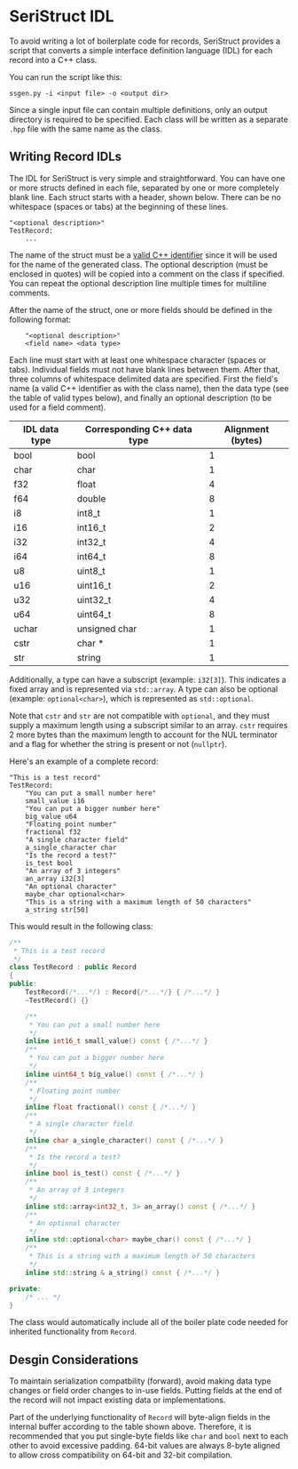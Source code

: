 # SeriStruct IDL
To avoid writing a lot of boilerplate code for records, SeriStruct provides a script that converts a simple interface definition language (IDL) for each record into a C++ class.

You can run the script like this:

```
ssgen.py -i <input file> -o <output dir>
```

Since a single input file can contain multiple definitions, only an output directory is required to be specified. Each class will be written as a separate `.hpp` file with the same name as the class.

## Writing Record IDLs
The IDL for SeriStruct is very simple and straightforward. You can have one or more structs defined in each file, separated by one or more completely blank line. Each struct starts with a header, shown below. There can be no whitespace (spaces or tabs) at the beginning of these lines.

```
"<optional description>"
TestRecord:
    ...
```

The name of the struct must be a [valid C++ identifier](https://en.cppreference.com/w/cpp/language/identifiers) since it will be used for the name of the generated class. The optional description (must be enclosed in quotes) will be copied into a comment on the class if specified. You can repeat the optional description line multiple times for multiline comments.

After the name of the struct, one or more fields should be defined in the following format:

```
    "<optional description>"
    <field name> <data type>
```

Each line must start with at least one whitespace character (spaces or tabs). Individual fields must not have blank lines between them. After that, three columns of whitespace delimited data are specified. First the field's name (a valid C++ identifier as with the class name), then the data type (see the table of valid types below), and finally an optional description (to be used for a field comment).

| IDL data type | Corresponding C++ data type | Alignment (bytes) |
| --- | --- | --- |
| bool | bool | 1 |
| char | char | 1|
| f32 | float | 4 |
| f64 | double | 8 |
| i8 | int8_t | 1 |
| i16 | int16_t | 2 |
| i32 | int32_t | 4 |
| i64 | int64_t | 8 |
| u8 | uint8_t | 1 |
| u16 | uint16_t | 2 |
| u32 | uint32_t | 4 |
| u64 | uint64_t | 8 |
| uchar | unsigned char | 1 |
| cstr | char * | 1 |
| str | string | 1 |

Additionally, a type can have a subscript (example: `i32[3]`). This indicates a fixed array and is represented via `std::array`. A type can also be optional (example: `optional<char>`), which is represented as `std::optional`.

Note that `cstr` and `str` are not compatible with `optional`, and they must supply a maximum length using a subscript similar to an array. `cstr` requires 2 more bytes than the maximum length to account for the NUL terminator and a flag for whether the string is present or not (`nullptr`).

Here's an example of a complete record:

```
"This is a test record"
TestRecord:
    "You can put a small number here"
    small_value i16
    "You can put a bigger number here"
    big_value u64
    "Floating point number"
    fractional f32
    "A single character field"
    a_single_character char
    "Is the record a test?"
    is_test bool
    "An array of 3 integers"
    an_array i32[3]
    "An optional character"
    maybe_char optional<char>
    "This is a string with a maximum length of 50 characters"
    a_string str[50]
```

This would result in the following class:

```c++
/**
 * This is a test record
 */
class TestRecord : public Record
{
public:
    TestRecord(/*...*/) : Record{/*...*/} { /*...*/ }
    ~TestRecord() {}

    /**
     * You can put a small number here
     */
    inline int16_t small_value() const { /*...*/ }
    /**
     * You can put a bigger number here
     */
    inline uint64_t big_value() const { /*...*/ }
    /**
     * Floating point number
     */
    inline float fractional() const { /*...*/ }
    /**
     * A single character field
     */
    inline char a_single_character() const { /*...*/ }
    /**
     * Is the record a test?
     */
    inline bool is_test() const { /*...*/ }
    /**
     * An array of 3 integers
     */
    inline std::array<int32_t, 3> an_array() const { /*...*/ }
    /**
     * An optional character
     */
    inline std::optional<char> maybe_char() const { /*...*/ }
    /**
     * This is a string with a maximum length of 50 characters
     */
    inline std::string & a_string() const { /*...*/ }

private:
    /* ... */
}
```

The class would automatically include all of the boiler plate code needed for inherited functionality from `Record`.

## Desgin Considerations
To maintain serialization compatbility (forward), avoid making data type changes or field order changes to in-use fields. Putting fields at the end of the record will not impact existing data or implementations.

Part of the underlying functionality of `Record` will byte-align fields in the internal buffer according to the table shown above. Therefore, it is recommended that you put single-byte fields like `char` and `bool` next to each other to avoid excessive padding. 64-bit values are always 8-byte aligned to allow cross compatibility on 64-bit and 32-bit compilation.